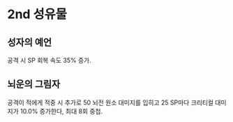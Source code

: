 # 2nd 성유물

## 성자의 예언

공격 시 SP 회복 속도 35% 증가.

## 뇌운의 그림자

공격이 적에게 적중 시 추가로 50 뇌전 원소 대미지를 입히고 25 SP마다 크리티컬 대미지가 10.0% 증가한다, 최대 8회 중첩.
